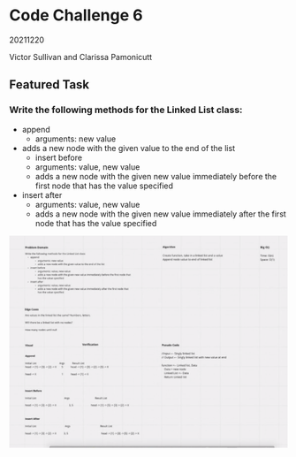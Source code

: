 # Code Challenge 6
20211220

Victor Sullivan and Clarissa Pamonicutt

## Featured Task

### Write the following methods for the Linked List class:

- append
  - arguments: new value
- adds a new node with the given value to the end of the list
  - insert before
  - arguments: value, new value
  - adds a new node with the given new value immediately before the first node that has the value specified
- insert after
  - arguments: value, new value
  - adds a new node with the given new value immediately after the first node that has the value specified

![Challenge 6 Whiteboard](python_CC6.png)
